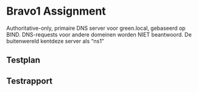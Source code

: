 # Bravo1 Assignment

Authoritative-only, primaire DNS server voor green.local, gebaseerd op BIND. DNS-requests voor andere domeinen worden NIET beantwoord. De buitenwereld kentdeze server als “ns1”



## Testplan


## Testrapport